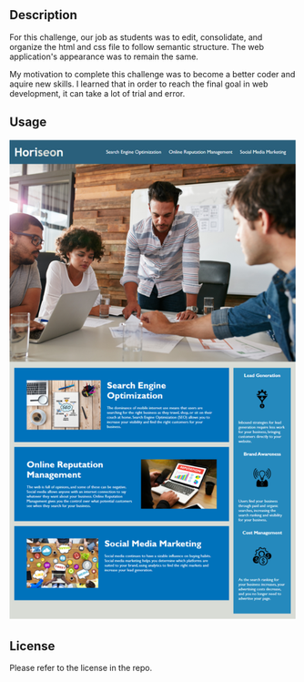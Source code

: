 # <Module-1-Challenge>

## Description

For this challenge, our job as students was to edit, consolidate, and organize the html and css file to follow semantic structure. The web application's appearance was to remain the same.

My motivation to complete this challenge was to become a better coder and aquire new skills. I learned that in order to reach the final goal in web development, it can take a lot of trial and error.

## Usage

![Deployed Website](assets/images/challenge-1-README-screenshot.png)

## License

Please refer to the license in the repo.
